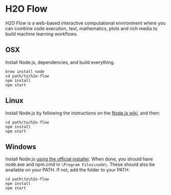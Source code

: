 # H2O Flow

*H2O Flow* is a web-based interactive computational environment where you can combine code execution, text, mathematics, plots and rich media to build machine learning workflows.

## OSX

Install Node.js, dependencies, and build everything.

    brew install node
    cd path/to/h2o-flow
    npm install
    npm start

## Linux

Install Node.js by following the instructions on the [Node.js wiki](https://github.com/joyent/node/wiki/Installing-Node.js-via-package-manager), and then:

    cd path/to/h2o-flow
    npm install
    npm start

## Windows

Install Node.js [using the official installer](http://nodejs.org/download/). When done, you should have node.exe and npm.cmd in `\Program Files\node\`. These should also be available on your PATH. If not, add the folder to your PATH.

    cd path\to\h2o-flow
    npm install
    npm start

